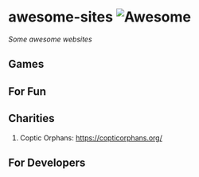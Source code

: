 # awesome-sites ![Awesome](https://cdn.rawgit.com/sindresorhus/awesome/d7305f38d29fed78fa85652e3a63e154dd8e8829/media/badge.svg)
*Some awesome websites*

## Games

## For Fun

## Charities
1. Coptic Orphans: https://copticorphans.org/

## For Developers
